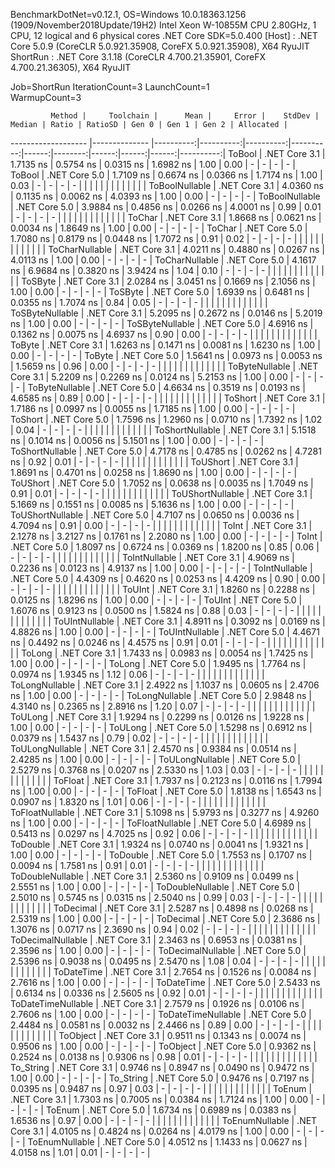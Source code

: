 
BenchmarkDotNet=v0.12.1, OS=Windows 10.0.18363.1256 (1909/November2018Update/19H2)
Intel Xeon W-10855M CPU 2.80GHz, 1 CPU, 12 logical and 6 physical cores
.NET Core SDK=5.0.400
  [Host]   : .NET Core 5.0.9 (CoreCLR 5.0.921.35908, CoreFX 5.0.921.35908), X64 RyuJIT
  ShortRun : .NET Core 3.1.18 (CoreCLR 4.700.21.35901, CoreFX 4.700.21.36305), X64 RyuJIT

Job=ShortRun  IterationCount=3  LaunchCount=1  
WarmupCount=3  

             Method |     Toolchain |      Mean |     Error |    StdDev |    Median | Ratio | RatioSD | Gen 0 | Gen 1 | Gen 2 | Allocated |
------------------- |-------------- |----------:|----------:|----------:|----------:|------:|--------:|------:|------:|------:|----------:|
             ToBool | .NET Core 3.1 | 1.7135 ns | 0.5754 ns | 0.0315 ns | 1.6982 ns |  1.00 |    0.00 |     - |     - |     - |         - |
             ToBool | .NET Core 5.0 | 1.7109 ns | 0.6674 ns | 0.0366 ns | 1.7174 ns |  1.00 |    0.03 |     - |     - |     - |         - |
                    |               |           |           |           |           |       |         |       |       |       |           |
     ToBoolNullable | .NET Core 3.1 | 4.0360 ns | 0.1135 ns | 0.0062 ns | 4.0393 ns |  1.00 |    0.00 |     - |     - |     - |         - |
     ToBoolNullable | .NET Core 5.0 | 3.9884 ns | 0.4856 ns | 0.0266 ns | 4.0001 ns |  0.99 |    0.01 |     - |     - |     - |         - |
                    |               |           |           |           |           |       |         |       |       |       |           |
             ToChar | .NET Core 3.1 | 1.8668 ns | 0.0621 ns | 0.0034 ns | 1.8649 ns |  1.00 |    0.00 |     - |     - |     - |         - |
             ToChar | .NET Core 5.0 | 1.7080 ns | 0.8179 ns | 0.0448 ns | 1.7072 ns |  0.91 |    0.02 |     - |     - |     - |         - |
                    |               |           |           |           |           |       |         |       |       |       |           |
     ToCharNullable | .NET Core 3.1 | 4.0211 ns | 0.4880 ns | 0.0267 ns | 4.0113 ns |  1.00 |    0.00 |     - |     - |     - |         - |
     ToCharNullable | .NET Core 5.0 | 4.1617 ns | 6.9684 ns | 0.3820 ns | 3.9424 ns |  1.04 |    0.10 |     - |     - |     - |         - |
                    |               |           |           |           |           |       |         |       |       |       |           |
            ToSByte | .NET Core 3.1 | 2.0284 ns | 3.0451 ns | 0.1669 ns | 2.1056 ns |  1.00 |    0.00 |     - |     - |     - |         - |
            ToSByte | .NET Core 5.0 | 1.6939 ns | 0.6481 ns | 0.0355 ns | 1.7074 ns |  0.84 |    0.05 |     - |     - |     - |         - |
                    |               |           |           |           |           |       |         |       |       |       |           |
    ToSByteNullable | .NET Core 3.1 | 5.2095 ns | 0.2672 ns | 0.0146 ns | 5.2019 ns |  1.00 |    0.00 |     - |     - |     - |         - |
    ToSByteNullable | .NET Core 5.0 | 4.6916 ns | 0.1362 ns | 0.0075 ns | 4.6937 ns |  0.90 |    0.00 |     - |     - |     - |         - |
                    |               |           |           |           |           |       |         |       |       |       |           |
             ToByte | .NET Core 3.1 | 1.6263 ns | 0.1471 ns | 0.0081 ns | 1.6230 ns |  1.00 |    0.00 |     - |     - |     - |         - |
             ToByte | .NET Core 5.0 | 1.5641 ns | 0.0973 ns | 0.0053 ns | 1.5659 ns |  0.96 |    0.00 |     - |     - |     - |         - |
                    |               |           |           |           |           |       |         |       |       |       |           |
     ToByteNullable | .NET Core 3.1 | 5.2209 ns | 0.2269 ns | 0.0124 ns | 5.2153 ns |  1.00 |    0.00 |     - |     - |     - |         - |
     ToByteNullable | .NET Core 5.0 | 4.6634 ns | 0.3519 ns | 0.0193 ns | 4.6585 ns |  0.89 |    0.00 |     - |     - |     - |         - |
                    |               |           |           |           |           |       |         |       |       |       |           |
            ToShort | .NET Core 3.1 | 1.7186 ns | 0.0997 ns | 0.0055 ns | 1.7185 ns |  1.00 |    0.00 |     - |     - |     - |         - |
            ToShort | .NET Core 5.0 | 1.7596 ns | 1.2960 ns | 0.0710 ns | 1.7392 ns |  1.02 |    0.04 |     - |     - |     - |         - |
                    |               |           |           |           |           |       |         |       |       |       |           |
    ToShortNullable | .NET Core 3.1 | 5.1518 ns | 0.1014 ns | 0.0056 ns | 5.1501 ns |  1.00 |    0.00 |     - |     - |     - |         - |
    ToShortNullable | .NET Core 5.0 | 4.7178 ns | 0.4785 ns | 0.0262 ns | 4.7281 ns |  0.92 |    0.01 |     - |     - |     - |         - |
                    |               |           |           |           |           |       |         |       |       |       |           |
           ToUShort | .NET Core 3.1 | 1.8691 ns | 0.4701 ns | 0.0258 ns | 1.8690 ns |  1.00 |    0.00 |     - |     - |     - |         - |
           ToUShort | .NET Core 5.0 | 1.7052 ns | 0.0638 ns | 0.0035 ns | 1.7049 ns |  0.91 |    0.01 |     - |     - |     - |         - |
                    |               |           |           |           |           |       |         |       |       |       |           |
   ToUShortNullable | .NET Core 3.1 | 5.1669 ns | 0.1551 ns | 0.0085 ns | 5.1636 ns |  1.00 |    0.00 |     - |     - |     - |         - |
   ToUShortNullable | .NET Core 5.0 | 4.7107 ns | 0.0650 ns | 0.0036 ns | 4.7094 ns |  0.91 |    0.00 |     - |     - |     - |         - |
                    |               |           |           |           |           |       |         |       |       |       |           |
              ToInt | .NET Core 3.1 | 2.1278 ns | 3.2127 ns | 0.1761 ns | 2.2080 ns |  1.00 |    0.00 |     - |     - |     - |         - |
              ToInt | .NET Core 5.0 | 1.8097 ns | 0.6724 ns | 0.0369 ns | 1.8200 ns |  0.85 |    0.06 |     - |     - |     - |         - |
                    |               |           |           |           |           |       |         |       |       |       |           |
      ToIntNullable | .NET Core 3.1 | 4.9069 ns | 0.2236 ns | 0.0123 ns | 4.9137 ns |  1.00 |    0.00 |     - |     - |     - |         - |
      ToIntNullable | .NET Core 5.0 | 4.4309 ns | 0.4620 ns | 0.0253 ns | 4.4209 ns |  0.90 |    0.00 |     - |     - |     - |         - |
                    |               |           |           |           |           |       |         |       |       |       |           |
             ToUInt | .NET Core 3.1 | 1.8260 ns | 0.2288 ns | 0.0125 ns | 1.8296 ns |  1.00 |    0.00 |     - |     - |     - |         - |
             ToUInt | .NET Core 5.0 | 1.6076 ns | 0.9123 ns | 0.0500 ns | 1.5824 ns |  0.88 |    0.03 |     - |     - |     - |         - |
                    |               |           |           |           |           |       |         |       |       |       |           |
     ToUIntNullable | .NET Core 3.1 | 4.8911 ns | 0.3092 ns | 0.0169 ns | 4.8826 ns |  1.00 |    0.00 |     - |     - |     - |         - |
     ToUIntNullable | .NET Core 5.0 | 4.4671 ns | 0.4492 ns | 0.0246 ns | 4.4575 ns |  0.91 |    0.01 |     - |     - |     - |         - |
                    |               |           |           |           |           |       |         |       |       |       |           |
             ToLong | .NET Core 3.1 | 1.7433 ns | 0.0983 ns | 0.0054 ns | 1.7425 ns |  1.00 |    0.00 |     - |     - |     - |         - |
             ToLong | .NET Core 5.0 | 1.9495 ns | 1.7764 ns | 0.0974 ns | 1.9345 ns |  1.12 |    0.06 |     - |     - |     - |         - |
                    |               |           |           |           |           |       |         |       |       |       |           |
     ToLongNullable | .NET Core 3.1 | 2.4922 ns | 1.1037 ns | 0.0605 ns | 2.4706 ns |  1.00 |    0.00 |     - |     - |     - |         - |
     ToLongNullable | .NET Core 5.0 | 2.9848 ns | 4.3140 ns | 0.2365 ns | 2.8916 ns |  1.20 |    0.07 |     - |     - |     - |         - |
                    |               |           |           |           |           |       |         |       |       |       |           |
            ToULong | .NET Core 3.1 | 1.9294 ns | 0.2299 ns | 0.0126 ns | 1.9228 ns |  1.00 |    0.00 |     - |     - |     - |         - |
            ToULong | .NET Core 5.0 | 1.5298 ns | 0.6912 ns | 0.0379 ns | 1.5437 ns |  0.79 |    0.02 |     - |     - |     - |         - |
                    |               |           |           |           |           |       |         |       |       |       |           |
    ToULongNullable | .NET Core 3.1 | 2.4570 ns | 0.9384 ns | 0.0514 ns | 2.4285 ns |  1.00 |    0.00 |     - |     - |     - |         - |
    ToULongNullable | .NET Core 5.0 | 2.5279 ns | 0.3768 ns | 0.0207 ns | 2.5330 ns |  1.03 |    0.03 |     - |     - |     - |         - |
                    |               |           |           |           |           |       |         |       |       |       |           |
            ToFloat | .NET Core 3.1 | 1.7937 ns | 0.2123 ns | 0.0116 ns | 1.7994 ns |  1.00 |    0.00 |     - |     - |     - |         - |
            ToFloat | .NET Core 5.0 | 1.8138 ns | 1.6543 ns | 0.0907 ns | 1.8320 ns |  1.01 |    0.06 |     - |     - |     - |         - |
                    |               |           |           |           |           |       |         |       |       |       |           |
    ToFloatNullable | .NET Core 3.1 | 5.1098 ns | 5.9793 ns | 0.3277 ns | 4.9260 ns |  1.00 |    0.00 |     - |     - |     - |         - |
    ToFloatNullable | .NET Core 5.0 | 4.6989 ns | 0.5413 ns | 0.0297 ns | 4.7025 ns |  0.92 |    0.06 |     - |     - |     - |         - |
                    |               |           |           |           |           |       |         |       |       |       |           |
           ToDouble | .NET Core 3.1 | 1.9324 ns | 0.0740 ns | 0.0041 ns | 1.9321 ns |  1.00 |    0.00 |     - |     - |     - |         - |
           ToDouble | .NET Core 5.0 | 1.7553 ns | 0.1707 ns | 0.0094 ns | 1.7581 ns |  0.91 |    0.01 |     - |     - |     - |         - |
                    |               |           |           |           |           |       |         |       |       |       |           |
   ToDoubleNullable | .NET Core 3.1 | 2.5360 ns | 0.9109 ns | 0.0499 ns | 2.5551 ns |  1.00 |    0.00 |     - |     - |     - |         - |
   ToDoubleNullable | .NET Core 5.0 | 2.5010 ns | 0.5745 ns | 0.0315 ns | 2.5040 ns |  0.99 |    0.03 |     - |     - |     - |         - |
                    |               |           |           |           |           |       |         |       |       |       |           |
          ToDecimal | .NET Core 3.1 | 2.5287 ns | 0.4898 ns | 0.0268 ns | 2.5319 ns |  1.00 |    0.00 |     - |     - |     - |         - |
          ToDecimal | .NET Core 5.0 | 2.3686 ns | 1.3076 ns | 0.0717 ns | 2.3690 ns |  0.94 |    0.02 |     - |     - |     - |         - |
                    |               |           |           |           |           |       |         |       |       |       |           |
  ToDecimalNullable | .NET Core 3.1 | 2.3463 ns | 0.6953 ns | 0.0381 ns | 2.3596 ns |  1.00 |    0.00 |     - |     - |     - |         - |
  ToDecimalNullable | .NET Core 5.0 | 2.5396 ns | 0.9038 ns | 0.0495 ns | 2.5470 ns |  1.08 |    0.04 |     - |     - |     - |         - |
                    |               |           |           |           |           |       |         |       |       |       |           |
         ToDateTime | .NET Core 3.1 | 2.7654 ns | 0.1526 ns | 0.0084 ns | 2.7616 ns |  1.00 |    0.00 |     - |     - |     - |         - |
         ToDateTime | .NET Core 5.0 | 2.5433 ns | 0.6134 ns | 0.0336 ns | 2.5605 ns |  0.92 |    0.01 |     - |     - |     - |         - |
                    |               |           |           |           |           |       |         |       |       |       |           |
 ToDateTimeNullable | .NET Core 3.1 | 2.7579 ns | 0.1926 ns | 0.0106 ns | 2.7606 ns |  1.00 |    0.00 |     - |     - |     - |         - |
 ToDateTimeNullable | .NET Core 5.0 | 2.4484 ns | 0.0581 ns | 0.0032 ns | 2.4466 ns |  0.89 |    0.00 |     - |     - |     - |         - |
                    |               |           |           |           |           |       |         |       |       |       |           |
           ToObject | .NET Core 3.1 | 0.9511 ns | 0.1343 ns | 0.0074 ns | 0.9506 ns |  1.00 |    0.00 |     - |     - |     - |         - |
           ToObject | .NET Core 5.0 | 0.9362 ns | 0.2524 ns | 0.0138 ns | 0.9306 ns |  0.98 |    0.01 |     - |     - |     - |         - |
                    |               |           |           |           |           |       |         |       |       |       |           |
          To_String | .NET Core 3.1 | 0.9746 ns | 0.8947 ns | 0.0490 ns | 0.9472 ns |  1.00 |    0.00 |     - |     - |     - |         - |
          To_String | .NET Core 5.0 | 0.9476 ns | 0.7197 ns | 0.0395 ns | 0.9487 ns |  0.97 |    0.03 |     - |     - |     - |         - |
                    |               |           |           |           |           |       |         |       |       |       |           |
             ToEnum | .NET Core 3.1 | 1.7303 ns | 0.7005 ns | 0.0384 ns | 1.7124 ns |  1.00 |    0.00 |     - |     - |     - |         - |
             ToEnum | .NET Core 5.0 | 1.6734 ns | 0.6989 ns | 0.0383 ns | 1.6536 ns |  0.97 |    0.00 |     - |     - |     - |         - |
                    |               |           |           |           |           |       |         |       |       |       |           |
     ToEnumNullable | .NET Core 3.1 | 4.0105 ns | 0.4824 ns | 0.0264 ns | 4.0179 ns |  1.00 |    0.00 |     - |     - |     - |         - |
     ToEnumNullable | .NET Core 5.0 | 4.0512 ns | 1.1433 ns | 0.0627 ns | 4.0158 ns |  1.01 |    0.01 |     - |     - |     - |         - |
